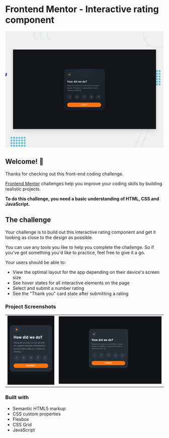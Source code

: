 # Frontend Mentor - Interactive rating component

![Design preview for the Interactive rating component coding challenge](./design/desktop-preview.jpg)

## Welcome! 👋

Thanks for checking out this front-end coding challenge.

[Frontend Mentor](https://www.frontendmentor.io) challenges help you improve your coding skills by building realistic projects.

**To do this challenge, you need a basic understanding of HTML, CSS and JavaScript.**

## The challenge

Your challenge is to build out this interactive rating component and get it looking as close to the design as possible.

You can use any tools you like to help you complete the challenge. So if you've got something you'd like to practice, feel free to give it a go.

Your users should be able to:

- View the optimal layout for the app depending on their device's screen size
- See hover states for all interactive elements on the page
- Select and submit a number rating
- See the "Thank you" card state after submitting a rating

### Project Screenshots

<table>
        <tr>
		    <td>
                <img src="./images/mobile-preview.png"
                    alt="Mobile solution" width="100%" title="Mobile solution"  />
            </td>
            <td>
                <img src="./images/desktop preview.png"
                    alt="Desktop solution" width="100%" title="Desktop solution"/>
            </td>
        </tr>
</table>

### Built with

- Semantic HTML5 markup
- CSS custom properties
- Flexbox
- CSS Grid
- JavaScript
